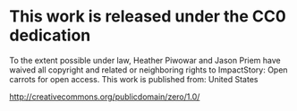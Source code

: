 This work is released under the CC0 dedication
==============================================

To the extent possible under law, Heather Piwowar and Jason Priem have waived 
all copyright and related or neighboring rights to ImpactStory: Open carrots 
for open access. This work is published from: United States

http://creativecommons.org/publicdomain/zero/1.0/